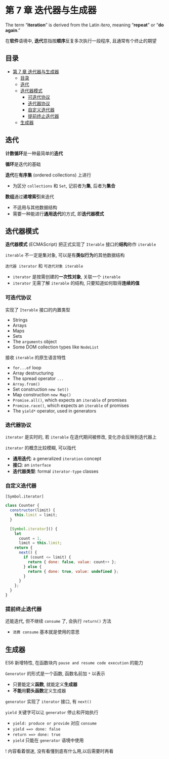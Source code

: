 # 第 7 章 迭代器与生成器

The term “**iteration**” is derived from the Latin *itero*, meaning “**repeat**” or “**do again**.” 

在**软件**语境中, **迭代**意指按**顺序**反复多次执行一段程序, 且通常有个终止的期望

## 目录

- [第 7 章 迭代器与生成器](#第-7-章-迭代器与生成器)
  - [目录](#目录)
  - [迭代](#迭代)
  - [迭代器模式](#迭代器模式)
    - [可迭代协议](#可迭代协议)
    - [迭代器协议](#迭代器协议)
    - [自定义迭代器](#自定义迭代器)
    - [提前终止迭代器](#提前终止迭代器)
  - [生成器](#生成器)

## 迭代

**计数循环**是一种最简单的**迭代**

**循环**是迭代的基础

**迭代**在**有序集** (ordered collections) 上进行

- 为区分 `collections` 和 `Set`, 记前者为**集**, 后者为**集合**

**数组**通过**递增索引**来迭代

- 不适用与其他数据结构
- 需要一种能进行**通用迭代**的方式, 即**迭代器模式**

## 迭代器模式

**迭代器模式** (ECMAScript) 把正式实现了 `Iterable` 接口的**结构**称作 `iterable`

`iterable` 不一定是集对象, 可以是有**类似行为**的其他数据结构

`迭代器 iterator` 和 `可迭代对象 iterable`

- `iterator` 是按需创建的**一次性对象**, 关联一个 `iterable`
- `iterator` 无需了解 `iterable` 的结构, 只要知道如何取得**连续的值**

### 可迭代协议

实现了 `Iterable` 接口的内置类型
- Strings
- Arrays
- Maps
- Sets
- The `arguments` object
- Some DOM collection types like `NodeList`

接收 `iterable` 的原生语言特性
- `for...of` loop 
- Array destructuring 
- The spread operator `...`
- `Array.from() `
- Set construction `new Set()`
- Map construction `new Map()`
- `Promise.all()`, which expects an `iterable` of promises 
- `Promise.race()`, which expects an `iterable` of promises 
- The `yield*` operator, used in generators

### 迭代器协议

`iterator` 是实时的, 若 `iterable` 在迭代期间被修改, 变化亦会反映到迭代器上

`iterator` 的概念比较模糊, 可以指代

- **通用迭代**: a generalized `iteration` concept
- **接口**: an `interface`
- **迭代器类型**: formal `iterator-type` classes

### 自定义迭代器

`[Symbol.iterator]`

```js
class Counter {
  constructor(limit) {
    this.limit = limit;
  }

  [Symbol.iterator]() {
    let
      count = 1,
      limit = this.limit;
    return {
      next() {
        if (count <= limit) {
          return { done: false, value: count++ };
        } else {
          return { done: true, value: undefined };
        }
      }
    };
  }
}
```

### 提前终止迭代器

还能迭代, 但不继续 `consume` 了, 会执行 `return()` 方法

- `消费 consume` 基本就是使用的意思

## 生成器

ES6 新增特性, 在函数块内 `pause and resume code execution` 的能力

`Generator` 的形式是一个函数, 函数名前加 `*` 以表示

- 只要能定义**函数**, 就能定义**生成器**
- **不能**用**箭头函数**定义生成器

`generator` 实现了 `iterator` 接口, 有 `next()` 

`yield` 关键字可以让 `generator` 停止和开始执行

- `yield: produce or provide`  对应 `consume`
- `yield ==> done: false`
- `return ==> done: true`
- `yield` 只能在 `generator` 语境中使用

! 内容看着很迷, 没有看懂到底有什么用,以后需要时再看